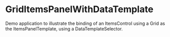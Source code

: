 # GridItemsPanelWithDataTemplate
Demo application to illustrate the binding of an ItemsControl using a Grid as the ItemsPanelTemplate, using a DataTemplateSelector.
